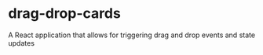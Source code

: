 # drag-drop-cards
A React application that allows for triggering drag and drop events and state updates

